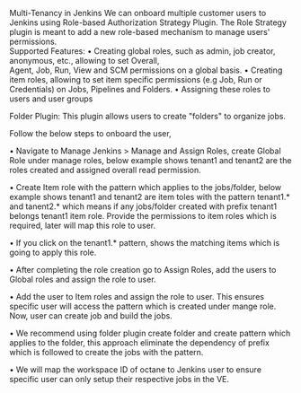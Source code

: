 Multi-Tenancy in Jenkins
We can onboard multiple customer users to Jenkins using Role-based Authorization Strategy Plugin. The Role Strategy plugin is meant to add a new role-based mechanism to manage users' permissions.  
Supported Features: 
•	Creating global roles, such as admin, job creator, anonymous, etc., allowing to set Overall,  
Agent, Job, Run, View and SCM permissions on a global basis. 
•	Creating item roles, allowing to set item specific permissions (e.g Job, Run or Credentials) on Jobs, Pipelines and Folders. 
•	Assigning these roles to users and user groups 
 
Folder Plugin: This plugin allows users to create "folders" to organize jobs. 
 
 
Follow the below steps to onboard the user, 
 
•	Navigate to Manage Jenkins > Manage and Assign Roles, create Global Role under manage roles, below example shows tenant1 and tenant2 are the roles created and assigned overall read permission. 
 
  
 
 
•	Create Item role with the pattern which applies to the jobs/folder, below example shows tenant1 and tenant2 are item toles with the pattern tenant1.* and tanent2.* which means if any jobs/folder created with prefix tenant1 belongs tenant1 item role. Provide the permissions to item roles which is required, later will map this role to user. 
 
 

•	If you click on the tenant1.* pattern, shows the matching items which is going to apply this role. 
  
 
 
•	After completing the role creation go to Assign Roles, add the users to Global roles and assign the role to user. 
                
 
 
•	Add the user to Item roles and assign the role to user. This ensures specific user will access the pattern which is created under mange role. Now, user can create job and build the jobs. 

 
  

 
•	We recommend using folder plugin create folder and create pattern which applies to the folder, this approach eliminate the dependency of prefix which is followed to create the jobs with the pattern.  
 
•	We will map the workspace ID of octane to Jenkins user to ensure specific user can only setup their respective jobs in the VE. 


  

